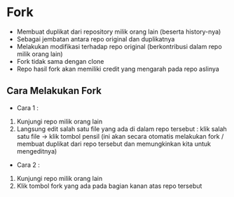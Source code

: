 # Fork
- Membuat duplikat dari repository milik orang lain (beserta history-nya)
- Sebagai jembatan antara repo original dan duplikatnya
- Melakukan modifikasi terhadap repo original (berkontribusi dalam repo milik orang lain)
- Fork tidak sama dengan clone
- Repo hasil fork akan memiliki credit yang mengarah pada repo aslinya 

## Cara Melakukan Fork
- Cara 1 :
1. Kunjungi repo milik orang lain
2. Langsung edit salah satu file yang ada di dalam repo tersebut : klik salah satu file -> klik tombol pensil (ini akan secara otomatis melakukan fork / membuat duplikat dari repo tersebut dan memungkinkan kita untuk mengeditnya)

- Cara 2 :
1. Kunjungi repo milik orang lain
2. Klik tombol fork yang ada pada bagian kanan atas repo tersebut
